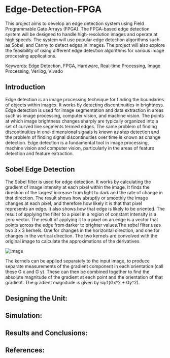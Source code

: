 # Edge-Detection-FPGA

This project aims to develop an edge detection system using Field Programmable Gate Arrays (FPGA). The FPGA-based edge detection system will be designed to handle high-resolution images and operate at high speeds. The system will use popular edge detection algorithms such as Sobel, and Canny to detect edges in images. The project will also explore the feasibility of using different edge detection algorithms for various image processing applications.

Keywords: Edge Detection, FPGA, Hardware, Real-time Processing, Image Processing, Verilog, Vivado

## Introduction

Edge detection is an image processing technique for finding the boundaries of objects within images. It works by detecting discontinuities in brightness. Edge detection is used for image segmentation and data extraction in areas such as image processing, computer vision, and machine vision. The points at which image brightness changes sharply are typically organized into a set of curved line segments termed edges. The same problem of finding discontinuities in one-dimensional signals is known as step detection and the problem of finding signal discontinuities over time is known as change detection. Edge detection is a fundamental tool in image processing, machine vision and computer vision, particularly in the areas of feature detection and feature extraction.
## Sobel Edge Detection
The Sobel filter is used for edge detection. It works by calculating the gradient of image intensity at each pixel within the image. It finds the direction of the largest increase from light to dark and the rate of change in that direction. The result shows how abruptly or smoothly the image changes at each pixel, and therefore how likely it is that that pixel represents an edge. It also shows how that edge is likely to be oriented. The result of applying the filter to a pixel in a region of constant intensity is a zero vector. The result of applying it to a pixel on an edge is a vector that points across the edge from darker to brighter values.The sobel filter uses two 3 x 3 kernels. One for changes in the horizontal direction, and one for changes in the vertical direction. The two kernels are convolved with the original image to calculate the approximations of the derivatives.

![image](https://user-images.githubusercontent.com/121241278/229300999-5acf342c-9e8f-4785-bcc8-5268632ddecd.png)

The kernels can be applied separately to the input image, to produce separate measurements of the gradient component in each orientation (call these G x and G y).
These can then be combined together to find the absolute magnitude of the gradient
at each point and the orientation of that gradient. The gradient magnitude is given
by sqrt(Gx^2 + Gy^2).

## Designing the Unit:

## Simulation:

## Results and Conclusions:

## References:
